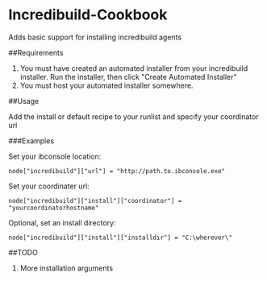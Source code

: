 # Incredibuild-Cookbook

Adds basic support for installing incredibuild agents


##Requirements

1. You must have created an automated installer from your incredibuild installer. Run the installer, then click "Create Automated Installer"
2. You must host your automated installer somewhere.

##Usage

Add the install or default recipe to your runlist and specify your coordinator url

###Examples

Set your ibconsole location:

```
node["incredibuild"]["url"] = "http://path.to.ibconsole.exe"
```

Set your coordinater url:

```
node["incredibuild"]["install"]["coordinator"] = "yourcoordinatorhostname"
```

Optional, set an install directory:

```
node["incredibuild"]["install"]["installdir"] = "C:\wherever\"
```

##TODO

1. More installation arguments
